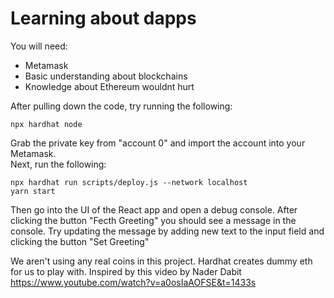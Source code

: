 # Learning about dapps
You will need:
- Metamask
- Basic understanding about blockchains
- Knowledge about Ethereum wouldnt hurt

After pulling down the code, try running the following:

```shell
npx hardhat node
```
Grab the private key from "account 0" and import the account into your Metamask.  
Next, run the following:

```shell
npx hardhat run scripts/deploy.js --network localhost
yarn start
```

Then go into the UI of the React app and open a debug console.
After clicking the button "Fecth Greeting" you should see a message in the console.
Try updating the message by adding new text to the input field and clicking the button "Set Greeting"

We aren't using any real coins in this project. Hardhat creates dummy eth for us to play with.
Inspired by this video by Nader Dabit https://www.youtube.com/watch?v=a0osIaAOFSE&t=1433s
